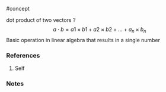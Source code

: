 #concept

dot product of two vectors 
?
$$
a⋅b= a1​ ×b1 ​+ a2​×b2​ +  ...  + a_n​×b_n​
$$
Basic operation in linear algebra that results in a single number
### References
1. Self
<!--LEARN:112HSK23-->

### Notes




